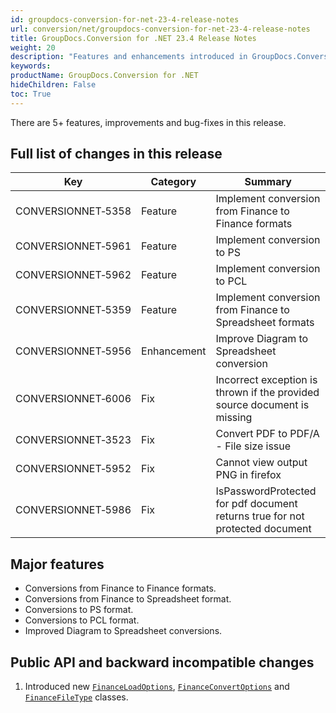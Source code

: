 ```yaml
---
id: groupdocs-conversion-for-net-23-4-release-notes
url: conversion/net/groupdocs-conversion-for-net-23-4-release-notes
title: GroupDocs.Conversion for .NET 23.4 Release Notes
weight: 20
description: "Features and enhancements introduced in GroupDocs.Conversion for .NET 23.4."
keywords: 
productName: GroupDocs.Conversion for .NET
hideChildren: False
toc: True
---
```


There are 5+ features, improvements and bug-fixes in this release.

## Full list of changes in this release

| Key | Category | Summary |
| --- | --- | --- |
| CONVERSIONNET&#8209;5358 | Feature | Implement conversion from Finance to Finance formats |
| CONVERSIONNET&#8209;5961 | Feature | Implement conversion to PS |
| CONVERSIONNET&#8209;5962 | Feature | Implement conversion to PCL |
| CONVERSIONNET&#8209;5359 | Feature | Implement conversion from Finance to Spreadsheet formats |
| CONVERSIONNET&#8209;5956 | Enhancement | Improve Diagram to Spreadsheet conversion |
| CONVERSIONNET&#8209;6006 | Fix | Incorrect exception is thrown if the provided source document is missing |
| CONVERSIONNET&#8209;3523 | Fix | Convert PDF to PDF/A - File size issue |
| CONVERSIONNET&#8209;5952 | Fix | Cannot view output PNG in firefox |
| CONVERSIONNET&#8209;5986 | Fix | IsPasswordProtected for pdf document returns true for not protected document |


## Major features

* Conversions from Finance to Finance formats.
* Conversions from Finance to Spreadsheet format.
* Conversions to PS format.
* Conversions to PCL format.
* Improved Diagram to Spreadsheet conversions.


## Public API and backward incompatible changes

1. Introduced new [`FinanceLoadOptions`](https://reference.groupdocs.com/conversion/net/groupdocs.conversion.options.load/financeloadoptions/), [`FinanceConvertOptions`](https://reference.groupdocs.com/conversion/net/groupdocs.conversion.options.convert/financeconvertoptions/) and [`FinanceFileType`](https://reference.groupdocs.com/conversion/net/groupdocs.conversion.filetypes/financefiletype/) classes.

